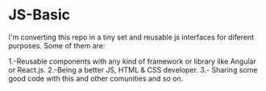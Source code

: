 # JS-Basic
I'm converting this repo in a tiny set and reusable js interfaces for diferent purposes. Some of them are:

1.-Reusable components with any kind of framework or library like Angular or React.js.
2.-Being a better JS, HTML & CSS developer.
3.- Sharing some good code with this and other comunities and so on.
